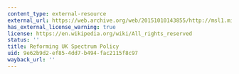 ```yaml
---
content_type: external-resource
external_url: https://web.archive.org/web/20151010143855/http://msl1.mit.edu/classes/5cmi2/2005/lect_04/CMI_Spectrum_Policy_Readings_Lehr_2004_Lec4/Cave%20TPRC%202002%20mec854.htm
has_external_license_warning: true
license: https://en.wikipedia.org/wiki/All_rights_reserved
status: ''
title: Reforming UK Spectrum Policy
uid: 9e62b9d2-ef85-4dd7-b494-fac2115f8c97
wayback_url: ''
---
```

